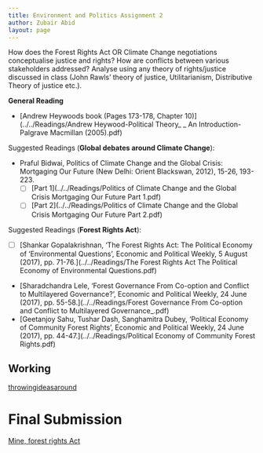 ```yaml
---
title: Environment and Politics Assignment 2 
author: Zubair Abid
layout: page
---
```


How does the Forest Rights Act OR Climate Change negotiations conceptualise justice and rights? How are conflicts between various stakeholders addressed? Analyse using any theory of rights/justice discussed in class (John Rawls’ theory of justice, Utilitarianism, Distributive Theory of justice etc.).

**General Reading**

- [Andrew Heywoods book (Pages 173-178, Chapter 10)](../../Readings/Andrew Heywood-Political Theory_ _ An Introduction-Palgrave Macmillan (2005).pdf)

Suggested Readings (**Global debates around Climate Change**):

- Praful Bidwai, Politics of Climate Change and the Global Crisis: Mortgaging Our Future (New Delhi: Orient Blackswan, 2012), 15-26, 193-223.
    - [ ] [Part 1](../../Readings/Politics of Climate Change and the Global Crisis Mortgaging Our Future Part 1.pdf)
    - [ ] [Part 2](../../Readings/Politics of Climate Change and the Global Crisis Mortgaging Our Future  Part 2.pdf)

Suggested Readings (**Forest Rights Act**):

- [ ] [Shankar Gopalakrishnan, ‘The Forest Rights Act: The Political Economy of ‘Environmental Questions’, Economic and Political Weekly, 5 August (2017), pp. 71-76.](../../Readings/The Forest Rights Act The Political Economy of Environmental Questions.pdf)
- [Sharadchandra Lele, ‘Forest Governance From Co-option and Conflict to Multilayered Governance?’, Economic and Political Weekly, 24 June (2017), pp. 55-58.](../../Readings/Forest Governance From Co-option and Conflict to Multilayered Governance_.pdf)
- [Geetanjoy Sahu, Tushar Dash, Sanghamitra Dubey, ‘Political Economy of Community Forest Rights’, Economic and Political Weekly, 24 June (2017), pp. 44-47.](../../Readings/Political Economy of Community Forest Rights.pdf)


## Working

[throwingideasaround](throwingideasaround)

# Final Submission

[Mine, forest rights Act](./20171076_EnP_asgn2.pdf)

